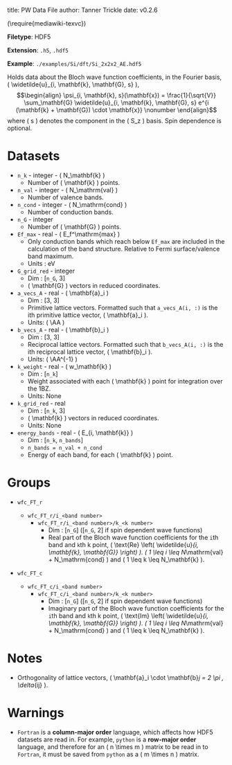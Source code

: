 title: PW Data File
author: Tanner Trickle
date: v0.2.6

\(\require{mediawiki-texvc}\)

**Filetype**: HDF5

**Extension**: `.h5`, `.hdf5`

**Example**: `./examples/Si/dft/Si_2x2x2_AE.hdf5`

Holds data about the Bloch wave function coefficients, in the Fourier basis, \( \widetilde{u}_{i, \mathbf{k}, \mathbf{G}, s} \),
$$\begin{align}
    \psi_{i, \mathbf{k}, s}(\mathbf{x}) = \frac{1}{\sqrt{V}} 
    \sum_\mathbf{G} \widetilde{u}_{i, \mathbf{k}, \mathbf{G}, s} e^{i (\mathbf{k} + \mathbf{G}) \cdot \mathbf{x}}
    \nonumber
\end{align}$$
where \( s \) denotes the component in the \( S_z \) basis. Spin dependence is optional.

# Datasets

- `n_k` - integer - \( N_\mathbf{k} \)
    - Number of \( \mathbf{k} \) points.
- `n_val` - integer - \( N_\mathrm{val} \)
    - Number of valence bands.
- `n_cond` - integer - \( N_\mathrm{cond} \)
    - Number of conduction bands.
- `n_G` - integer
    - Number of \( \mathbf{G} \) points.
- `Ef_max` - real - \( E_f^\mathrm{max} \)
    - Only conduction bands which reach below `Ef_max` are included in the calculation of the band structure. Relative to Fermi surface/valence band maximum.
    - Units : eV
- `G_grid_red` - integer 
    - Dim : [`n_G`, 3]
    - \( \mathbf{G} \) vectors in reduced coordinates.
- `a_vecs_A` - real - \( \mathbf{a}_i \) 
    - Dim : [3, 3]
    - Primitive lattice vectors. Formatted such that `a_vecs_A(i, :)` is the ith primitive lattice vector, \( \mathbf{a}_i \).
    - Units: \( \AA \)
- `b_vecs_A` - real  - \( \mathbf{b}_i \)
    - Dim : [3, 3]
    - Reciprocal lattice vectors. Formatted such that `b_vecs_A(i, :)` is the ith reciprocal lattice vector, \( \mathbf{b}_i \).
    - Units: \( \AA^{-1} \)
- `k_weight` - real - \( w_\mathbf{k} \) 
    - Dim : [`n_k`]
    - Weight associated with each \( \mathbf{k} \) point for integration over the 1BZ.
    - Units: None
- `k_grid_red` - real
    - Dim : [`n_k`, 3]
    - \( \mathbf{k} \) vectors in reduced coordinates.
    - Units: None
- `energy_bands` - real - \( E_{i, \mathbf{k}} \) 
    - Dim : [`n_k`, `n_bands`]
    - `n_bands = n_val + n_cond`
    - Energy of each band, for each \( \mathbf{k} \) point.

# Groups

- `wfc_FT_r`
    - `wfc_FT_r/i_<band number>`
        - `wfc_FT_r/i_<band number>/k_<k number>`
            - Dim : [`n_G`] ([`n_G`, 2] if spin dependent wave functions)
            - Real part of the Bloch wave function coefficients for the `i`th band and `k`th k point, \( \text{Re} \left( \widetilde{u}_{i, \mathbf{k}, \mathbf{G}} \right) \). \( 1 \leq i \leq N_\mathrm{val} + N_\mathrm{cond} \) and \( 1 \leq k \leq N_\mathbf{k} \).

- `wfc_FT_c`
    - `wfc_FT_c/i_<band number>`
        - `wfc_FT_c/i_<band number>/k_<k number>`
            - Dim : [`n_G`] ([`n_G`, 2] if spin dependent wave functions)
            - Imaginary part of the Bloch wave function coefficients for the `i`th band and `k`th k point, \( \text{Im} \left( \widetilde{u}_{i, \mathbf{k}, \mathbf{G}} \right) \). \( 1 \leq i \leq N_\mathrm{val} + N_\mathrm{cond} \) and \( 1 \leq k \leq N_\mathbf{k} \).

# Notes

- Orthogonality of lattice vectors, \( \mathbf{a}_i \cdot \mathbf{b}_j = 2 \pi \, \delta_{ij} \).

# Warnings

- `Fortran` is a **column-major order** language, which affects how HDF5 datasets are read in. For example, `python` is a **row-major order** language, and therefore for an \( n \times m \) matrix to be read in to `Fortran`, it must be saved from `python` as a \( m \times n \) matrix.

